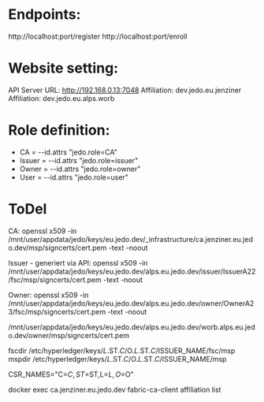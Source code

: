 
# Endpoints:
http://localhost:port/register
http://localhost:port/enroll

# Website setting:
API Server URL: http://192.168.0.13:7048
Affiliation: dev.jedo.eu.jenziner
Affiliation: dev.jedo.eu.alps.worb

# Role definition:
- CA = --id.attrs "jedo.role=CA"
- Issuer = --id.attrs "jedo.role=issuer"
- Owner = --id.attrs "jedo.role=owner"
- User = --id.attrs "jedo.role=user"




# ToDel
CA:
openssl x509 -in /mnt/user/appdata/jedo/keys/eu.jedo.dev/_infrastructure/ca.jenziner.eu.jedo.dev/msp/signcerts/cert.pem -text -noout

Issuer - generiert via API:
openssl x509 -in /mnt/user/appdata/jedo/keys/eu.jedo.dev/alps.eu.jedo.dev/issuer/IssuerA22/fsc/msp/signcerts/cert.pem -text -noout

Owner:
openssl x509 -in /mnt/user/appdata/jedo/keys/eu.jedo.dev/alps.eu.jedo.dev/owner/OwnerA23/fsc/msp/signcerts/cert.pem -text -noout



/mnt/user/appdata/jedo/keys/eu.jedo.dev/alps.eu.jedo.dev/worb.alps.eu.jedo.dev/owner/msp/signcerts/cert.pem




fscdir /etc/hyperledger/keys/$L.$ST.$C/$O.$L.$ST.$C/$ISSUER_NAME/fsc/msp
mspdir /etc/hyperledger/keys/$L.$ST.$C/$O.$L.$ST.$C/$ISSUER_NAME/msp

CSR_NAMES="C=$C,ST=$ST,L=$L,O=$O"


docker exec ca.jenziner.eu.jedo.dev fabric-ca-client affiliation list 
